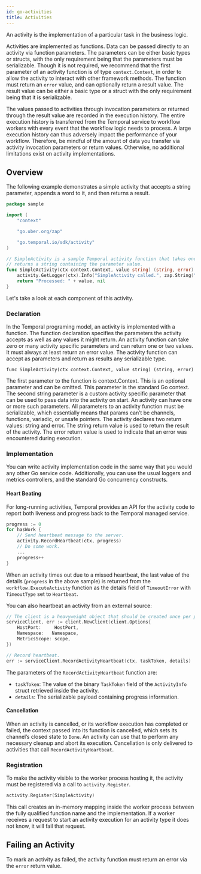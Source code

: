 ```yaml
---
id: go-activities
title: Activities
---
```


An activity is the implementation of a particular task in the business logic.

Activities are implemented as functions. Data can be passed directly to an activity via function
parameters. The parameters can be either basic types or structs, with the only requirement being that
the parameters must be serializable. Though it is not required, we recommend that the first parameter
of an activity function is of type `context.Context`, in order to allow the activity to interact with
other framework methods. The function must return an `error` value, and can optionally return a result
value. The result value can be either a basic type or a struct with the only requirement being that
it is serializable.

The values passed to activities through invocation parameters or returned through the result value
are recorded in the execution history. The entire execution history is transferred from the Temporal
service to workflow workers with every event that the workflow logic needs to process. A large execution
history can thus adversely impact the performance of your workflow. Therefore, be mindful of the amount
of data you transfer via activity invocation parameters or return values. Otherwise, no additional
limitations exist on activity implementations.

## Overview

The following example demonstrates a simple activity that accepts a string parameter, appends a word
to it, and then returns a result.

```go
package sample

import (
	"context"

	"go.uber.org/zap"

	"go.temporal.io/sdk/activity"
)

// SimpleActivity is a sample Temporal activity function that takes one parameter and
// returns a string containing the parameter value.
func SimpleActivity(ctx context.Context, value string) (string, error) {
	activity.GetLogger(ctx).Info("SimpleActivity called.", zap.String("Value", value))
	return "Processed: " + value, nil
}
```
Let's take a look at each component of this activity.

### Declaration

In the Temporal programing model, an activity is implemented with a function. The function declaration specifies the parameters the activity accepts as well as any values it might return. An activity function can take zero or many activity specific parameters and can return one or two values. It must always at least return an error value. The activity function can accept as parameters and return as results any serializable type.

`func SimpleActivity(ctx context.Context, value string) (string, error)`

The first parameter to the function is context.Context. This is an optional parameter and can be omitted. This parameter is the standard Go context.
The second string parameter is a custom activity specific parameter that can be used to pass data into the activity on start. An activity can have one or more such parameters. All parameters to an activity function must be serializable, which essentially means that params can’t be channels, functions, variadic, or unsafe pointers.
The activity declares two return values: string and error. The string return value is used to return the result of the activity. The error return value is used to indicate that an error was encountered during execution.

### Implementation

You can write activity implementation code in the same way that you would any other Go service code.
Additionally, you can use the usual loggers and metrics controllers, and the standard Go concurrency
constructs.

#### Heart Beating

For long-running activities, Temporal provides an API for the activity code to report both liveness and
progress back to the Temporal managed service.

```go
progress := 0
for hasWork {
    // Send heartbeat message to the server.
    activity.RecordHeartbeat(ctx, progress)
    // Do some work.
    ...
    progress++
}
```
When an activity times out due to a missed heartbeat, the last value of the details (`progress` in the
above sample) is returned from the `workflow.ExecuteActivity` function as the details field of `TimeoutError`
with `TimeoutType` set to `Heartbeat`.

You can also heartbeat an activity from an external source:

```go
// The client is a heavyweight object that should be created once per process.
serviceClient, err := client.NewClient(client.Options{
    HostPort:     HostPort,
    Namespace:   Namespace,
    MetricsScope: scope,
})

// Record heartbeat.
err := serviceClient.RecordActivityHeartbeat(ctx, taskToken, details)
```
The parameters of the `RecordActivityHeartbeat` function are:

* `taskToken`: The value of the binary `TaskToken` field of the `ActivityInfo` struct retrieved inside
the activity.
* `details`: The serializable payload containing progress information.

#### Cancellation

When an activity is cancelled, or its workflow execution has completed or failed, the context passed
into its function is cancelled, which sets its channel’s closed state to `Done`. An activity can use that
to perform any necessary cleanup and abort its execution. Cancellation is only delivered to activities
that call `RecordActivityHeartbeat`.

### Registration

To make the activity visible to the worker process hosting it, the activity must be registered via a
call to `activity.Register`.

```go
activity.Register(SimpleActivity)
```
This call creates an in-memory mapping inside the worker process between the fully qualified function
name and the implementation. If a worker receives a request to start an activity execution for an
activity type it does not know, it will fail that request.

## Failing an Activity

To mark an activity as failed, the activity function must return an error via the `error` return value.
